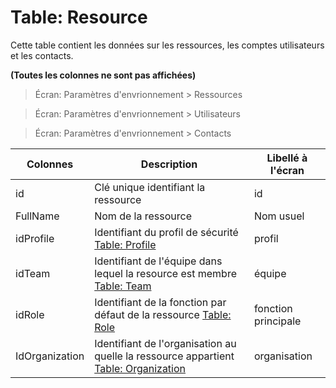 # Table: Resource

Cette table contient les données sur les ressources, les comptes utilisateurs et les contacts.

**(Toutes les colonnes ne sont pas affichées)**

> Écran: Paramètres d'envrionnement > Ressources

> Écran: Paramètres d'envrionnement > Utilisateurs

> Écran: Paramètres d'envrionnement > Contacts

Colonnes|Description|Libellé à l'écran
--------|-----------|-----------------
id | Clé unique identifiant la ressource | id
FullName | Nom de la ressource | Nom usuel
idProfile | Identifiant du profil de sécurité [Table: Profile](/table_profile.md) | profil
idTeam | Identifiant de l'équipe dans lequel la resource est membre [Table: Team](/table_team.md) | équipe
idRole | Identifiant de la fonction par défaut de la ressource [Table: Role](/table_role.md) | fonction principale
IdOrganization | Identifiant de l'organisation au quelle la ressource appartient [Table: Organization](/table_organization.md)  | organisation
